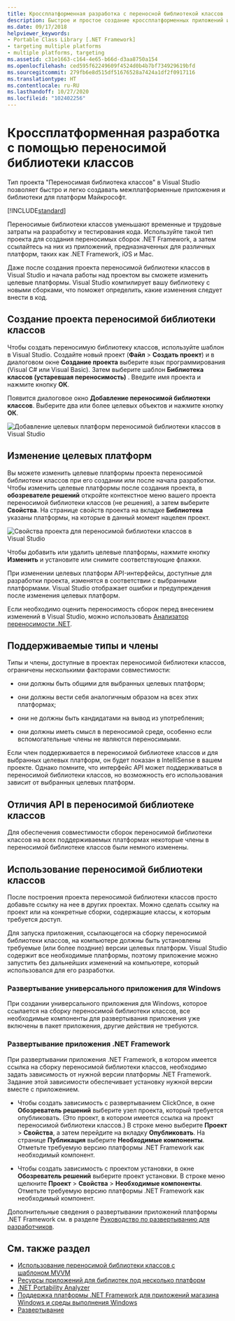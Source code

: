```yaml
---
title: Кроссплатформенная разработка с переносной библиотекой классов
description: Быстрое и простое создание кроссплатформенных приложений и библиотек для платформ Майкрософт с помощью типа проекта "Переносимая библиотека классов" в .NET.
ms.date: 09/17/2018
helpviewer_keywords:
- Portable Class Library [.NET Framework]
- targeting multiple platforms
- multiple platforms, targeting
ms.assetid: c31e1663-c164-4e65-b66d-d3aa8750a154
ms.openlocfilehash: ced595f62249609f4524d0b4b7bf734929619bfd
ms.sourcegitcommit: 279fb6e8d515df51676528a7424a1df2f0917116
ms.translationtype: HT
ms.contentlocale: ru-RU
ms.lasthandoff: 10/27/2020
ms.locfileid: "102402256"
---
```

# <a name="cross-platform-development-with-the-portable-class-library"></a>Кроссплатформенная разработка с помощью переносимой библиотеки классов

Тип проекта "Переносимая библиотека классов" в Visual Studio позволяет быстро и легко создавать межплатформенные приложения и библиотеки для платформ Майкрософт.

[!INCLUDE[standard](../../../includes/pcl-to-standard.md)]

Переносимые библиотеки классов уменьшают временные и трудовые затраты на разработку и тестирования кода. Используйте такой тип проекта для создания переносимых сборок .NET Framework, а затем ссылайтесь на них из приложений, предназначенных для различных платформ, таких как .NET Framework, iOS и Mac.

Даже после создания проекта переносимой библиотеки классов в Visual Studio и начала работы над проектом вы сможете изменить целевые платформы. Visual Studio компилирует вашу библиотеку с новыми сборками, что поможет определить, какие изменения следует внести в код.

## <a name="create-a-portable-class-library-project"></a>Создание проекта переносимой библиотеки классов

Чтобы создать переносимую библиотеку классов, используйте шаблон в Visual Studio. Создайте новый проект (**Файл** > **Создать проект**) и в диалоговом окне **Создание проекта** выберите язык программирования (Visual C# или Visual Basic). Затем выберите шаблон **Библиотека классов (устаревшая переносимость)** . Введите имя проекта и нажмите кнопку **ОК**.

Появится диалоговое окно **Добавление переносимой библиотеки классов**. Выберите два или более целевых объектов и нажмите кнопку **ОК**.

![Добавление целевых платформ переносимой библиотеки классов в Visual Studio](media/add-portable-class-library.png)

## <a name="change-targets"></a>Изменение целевых платформ

Вы можете изменить целевые платформы проекта переносимой библиотеки классов при его создании или после начала разработки. Чтобы изменить целевые платформы после создания проекта, в **обозревателе решений** откройте контекстное меню вашего проекта переносимой библиотеки классов (не решения), а затем выберите **Свойства**. На странице свойств проекта на вкладке **Библиотека** указаны платформы, на которые в данный момент нацелен проект.

![Свойства проекта для переносимой библиотеки классов в Visual Studio](media/pcl-project-properties.png)

Чтобы добавить или удалить целевые платформы, нажмите кнопку **Изменить** и установите или снимите соответствующие флажки.

При изменении целевых платформ API-интерфейсы, доступные для разработки проекта, изменятся в соответствии с выбранными платформами. Visual Studio отображает ошибки и предупреждения после изменения целевых платформ.

Если необходимо оценить переносимость сборок перед внесением изменений в Visual Studio, можно использовать [Анализатор переносимости .NET](https://marketplace.visualstudio.com/items?itemName=ConnieYau.NETPortabilityAnalyzer).

## <a name="supported-types-and-members"></a>Поддерживаемые типы и члены

Типы и члены, доступные в проектах переносимой библиотеки классов, ограничены несколькими факторами совместимости:

- они должны быть общими для выбранных целевых платформ;

- они должны вести себя аналогичным образом на всех этих платформах;

- они не должны быть кандидатами на вывод из употребления;

- они должны иметь смысл в переносимой среде, особенно если вспомогательные члены не являются переносимыми.

Если член поддерживается в переносимой библиотеке классов и для выбранных целевых платформ, он будет показан в IntelliSense в вашем проекте. Однако помните, что интерфейс API может поддерживаться в переносимой библиотеки классов, но возможность его использования зависит от выбранных целевых платформ.

## <a name="api-differences-in-the-portable-class-library"></a>Отличия API в переносимой библиотеке классов

Для обеспечения совместимости сборок переносимой библиотеки классов на всех поддерживаемых платформах некоторые члены в переносимой библиотеке классов были немного изменены.

## <a name="use-the-portable-class-library"></a>Использование переносимой библиотеки классов

После построения проекта переносимой библиотеки классов просто добавьте ссылку на нее в других проектах. Можно сделать ссылку на проект или на конкретные сборки, содержащие классы, к которым требуется доступ.

Для запуска приложения, ссылающегося на сборку переносимой библиотеки классов, на компьютере должны быть установлены требуемые (или более поздние) версии целевых платформ. Visual Studio содержит все необходимые платформы, поэтому приложение можно запустить без дальнейших изменений на компьютере, который использовался для его разработки.

### <a name="deploy-a-universal-windows-app"></a>Развертывание универсального приложения для Windows

При создании универсального приложения для Windows, которое ссылается на сборку переносимой библиотеки классов, все необходимые компоненты для развертывания приложения уже включены в пакет приложения, другие действия не требуются.

### <a name="deploy-a-net-framework-app"></a>Развертывание приложения .NET Framework

При развертывании приложения .NET Framework, в котором имеется ссылка на сборку переносимой библиотеки классов, необходимо задать зависимость от нужной версии платформы .NET Framework. Задание этой зависимости обеспечивает установку нужной версии вместе с приложением.

- Чтобы создать зависимость с развертыванием ClickOnce, в окне **Обозреватель решений** выберите узел проекта, который требуется опубликовать. (Это проект, в котором имеется ссылка на проект переносимой библиотеки классов.) В строке меню выберите **Проект** > **Свойства**, а затем перейдите на вкладку **Опубликовать**. На странице **Публикация** выберите **Необходимые компоненты**. Отметьте требуемую версию платформы .NET Framework как необходимый компонент.

- Чтобы создать зависимость с проектом установки, в окне **Обозреватель решений** выберите проект установки. В строке меню щелкните **Проект** > **Свойства** > **Необходимые компоненты**. Отметьте требуемую версию платформы .NET Framework как необходимый компонент.

Дополнительные сведения о развертывании приложений платформы .NET Framework см. в разделе [Руководство по развертыванию для разработчиков](../../framework/deployment/deployment-guide-for-developers.md).

## <a name="see-also"></a>См. также раздел

- [Использование переносимой библиотеки классов с шаблоном MVVM](using-portable-class-library-with-model-view-view-model.md)
- [Ресурсы приложений для библиотек под несколько платформ](app-resources-for-libraries-that-target-multiple-platforms.md)
- [.NET Portability Analyzer](https://marketplace.visualstudio.com/items?itemName=ConnieYau.NETPortabilityAnalyzer)
- [Поддержка платформы .NET Framework для приложений магазина Windows и среды выполнения Windows](support-for-windows-store-apps-and-windows-runtime.md)
- [Развертывание](../../framework/deployment/net-framework-applications.md)
